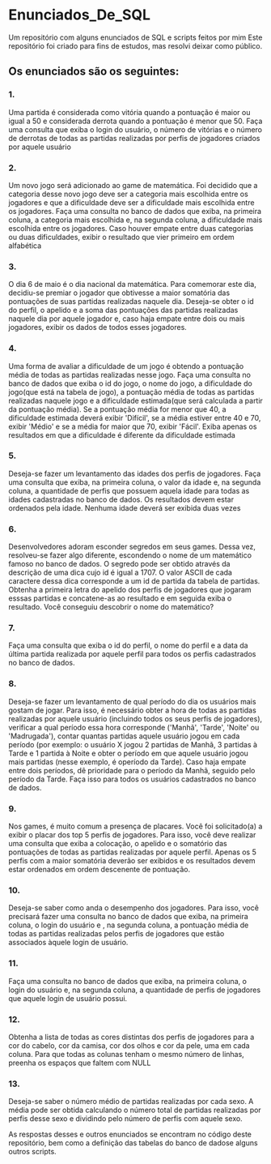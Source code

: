 # Enunciados_De_SQL
Um repositório com alguns enunciados de SQL e scripts feitos por mim
Este repositório foi criado para fins de estudos, mas resolvi deixar como público.

<h2>Os enunciados são os seguintes: </h2>

<h3>1.</h3> Uma partida é considerada como vitória quando a pontuação é maior ou igual a 50 e considerada derrota
quando a pontuação é menor que 50. Faça uma consulta que exiba o login do usuário, o número de vitórias
e o número de derrotas de 
todas as partidas realizadas por perfis de jogadores criados por aquele usuário

<h3>2.</h3> Um novo jogo será adicionado ao game de matemática. Foi decidido que a categoria desse novo jogo deve ser
a categoria mais escolhida entre os jogadores e que a dificuldade deve ser a dificuldade mais escolhida entre
os jogadores. Faça uma consulta no banco de dados que exiba, na primeira coluna, a categoria mais escolhida e, na segunda coluna, a dificuldade mais escolhida entre os jogadores.
Caso houver empate entre duas categorias ou duas dificuldades, exibir o resultado que vier primeiro em ordem alfabética

<h3>3.</h3> O dia 6 de maio é o dia nacional da matemática.
Para comemorar este dia, decidiu-se premiar o jogador que obtivesse a maior somatória das pontuações de suas partidas 
realizadas naquele dia. 
Deseja-se obter o id do perfil, o apelido e a soma das pontuações das partidas realizadas naquele dia por aquele jogador e, 
caso haja empate entre dois ou mais jogadores, exibir os dados de todos esses jogadores. 

<h3>4.</h3> Uma forma de avaliar a dificuldade de um jogo é obtendo a pontuação média de todas as partidas realizadas nesse jogo.
Faça uma consulta no banco de dados que exiba o id do jogo, o nome do jogo, a dificuldade do jogo(que está na tabela de jogo), a pontuação média de todas as partidas realizadas naquele jogo e 
a dificuldade estimada(que será calculada a partir da pontuação média).
Se a pontuação média for menor que 40, a dificuldade estimada deverá exibir 'Difícil', se a média estiver entre 40 e 70, exibir 'Médio' e se a média for maior que 70, exibir 'Fácil'.
Exiba apenas os resultados em que a dificuldade é diferente da dificuldade estimada

<h3>5.</h3> Deseja-se fazer um levantamento das idades dos perfis de jogadores. Faça uma consulta que exiba, na primeira coluna,
o valor da idade e, na segunda coluna, a quantidade de perfis que possuem aquela idade para todas as
idades cadastradas no banco de dados. Os resultados devem estar ordenados pela idade. 
Nenhuma idade deverá ser exibida duas vezes

<h3>6.</h3> Desenvolvedores adoram esconder segredos em seus games.
Dessa vez, resolveu-se fazer algo diferente, escondendo o nome de um matemático famoso no banco de dados.
O segredo pode ser obtido através da descrição de uma dica cujo id é igual a 1707.
O valor ASCII de cada caractere dessa dica corresponde a um id de partida da tabela de partidas.
Obtenha a primeira letra do apelido dos perfis de jogadores que jogaram esssas partidas e concatene-as ao resultado
e em seguida exiba o resultado.
Você conseguiu descobrir o nome do matemático?

<h3>7.</h3> Faça uma consulta que exiba o id do perfil, o nome do perfil e a data da última partida realizada por aquele perfil para todos
os perfis cadastrados no banco de dados.


<h3>8.</h3> Deseja-se fazer um levantamento de qual período do dia os usuários mais gostam de jogar. Para isso, é necessário obter a hora de todas as partidas realizadas por aquele usuário (incluindo todos os seus perfis de jogadores), verificar a qual período essa hora corresponde ('Manhã', 'Tarde', 'Noite' ou 'Madrugada'), contar quantas partidas aquele usuário jogou em cada período (por exemplo: o usuário X jogou 2 partidas de Manhã, 3 partidas à Tarde e 1 partida à Noite e obter o período em que aquele usuário jogou mais partidas (nesse exemplo, é operíodo da Tarde). Caso haja empate entre dois períodos, dê prioridade para o período da Manhã, seguido pelo período da Tarde. Faça isso para todos os usuários cadastrados no banco de dados.

<h3>9.</h3> Nos games, é muito comum a presença de placares. Você foi solicitado(a) a exibir
o placar dos top 5 perfis de jogadores. Para isso, você deve realizar uma consulta que exiba a colocação,
o apelido e o somatório das pontuações de todas as partidas realizadas por aquele perfil.
Apenas os 5 perfis com a maior somatória deverão ser exibidos e os resultados devem estar ordenados em ordem
descenente de pontuação.

<h3>10.</h3> Deseja-se saber como anda o desempenho dos jogadores. Para isso, você precisará fazer uma consulta no banco de dados
que exiba, na primeira coluna, o login do usuário e , na segunda coluna, a pontuação média de todas as 
partidas realizadas pelos perfis de jogadores que estão associados àquele login de usuário.

<h3>11.</h3> Faça uma consulta no banco de dados que exiba, 
na primeira coluna, o login do usuário e, 
na segunda coluna, a quantidade de perfis de jogadores que aquele login de usuário possui.

<h3>12.</h3> Obtenha a lista de todas as cores distintas dos perfis de jogadores para a cor do cabelo, cor da camisa, cor dos olhos e cor da pele, uma em cada coluna. Para que todas as colunas tenham o mesmo número de linhas, preenha os espaços que faltem com NULL

<h3>13.</h3> Deseja-se saber o número médio de partidas realizadas por cada sexo. A média pode ser obtida calculando
o número total de partidas realizadas por perfis desse sexo e dividindo pelo número de perfis com aquele sexo.

As respostas desses e outros enunciados se encontram no código deste repositório, bem como a definição das tabelas do banco de dadose alguns outros scripts.